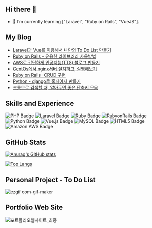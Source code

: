 ## Hi there 👋

- 🌱 I’m currently learning ["Laravel", "Ruby on Rails", "VueJS"].


## My Blog

- <a href="https://bill1224.tistory.com/312">Laravel과 Vue를 이용해서 나만의 To Do List 만들기</a>
- <a href="https://bill1224.tistory.com/328">Ruby on Rails - 유용한 라이브러리 사용방법</a>
- <a href="https://bill1224.tistory.com/296">AWS로 간단하게 인공지능(TTS) 블로그 만들기</a>
- <a href="https://bill1224.tistory.com/340">CentOs에서 nginx서버 설치하고, 실행해보기</a>
- <a href="https://bill1224.tistory.com/323">Ruby on Rails -CRUD 구현</a>
- <a href="https://bill1224.tistory.com/259">Python - django로 홈페이지 만들기</a>
- <a href="https://bill1224.tistory.com/267">크롬으로 검색할 때, 알아두면 좋은 단축키 모음</a>
  

## Skills and Experience

![PHP Badge](http://img.shields.io/badge/PHP-777BB4.svg?&style=for-the-badge&logo=PHP&logoColor=white)
![Laravel Badge](http://img.shields.io/badge/Laravel-FF2D20.svg?&style=for-the-badge&logo=Laravel&logoColor=white)
![Ruby Badge](http://img.shields.io/badge/Ruby-777BB4.svg?&style=for-the-badge&logo=Ruby&logoColor=white)
![RubyonRails Badge](http://img.shields.io/badge/RubyonRails-FF2D20.svg?&style=for-the-badge&logo=RubyonRails&logoColor=white)
![Python Badge](http://img.shields.io/badge/Python-3776AB.svg?&style=for-the-badge&logo=Python&logoColor=white)
![Vue.js Badge](http://img.shields.io/badge/Vue.js-4FC08D.svg?&style=for-the-badge&logo=Vue.js&logoColor=white)
![MySQL Badge](http://img.shields.io/badge/MySQL-4479A1.svg?&style=for-the-badge&logo=MySQL&logoColor=white)
![HTML5 Badge](http://img.shields.io/badge/HTML5-E34F26.svg?&style=for-the-badge&logo=HTML5&logoColor=white)
<span style="text-align: center">![Amazon AWS Badge](http://img.shields.io/badge/Amazon-AWS-232F3E.svg?&style=for-the-badge&logo=Amazon-AWS&logoColor=white)</span>


## GitHub Stats

[![Anurag's GitHub stats](https://github-readme-stats.vercel.app/api?username=jongin1004&show_icons=true&theme=tokyonight&include_all_commits=true&count_private=true)](https://github.com/anuraghazra/github-readme-stats)

[![Top Langs](https://github-readme-stats.vercel.app/api/top-langs/?username=jongin1004&layout=compact&theme=tokyonight)](https://github.com/anuraghazra/github-readme-stats)



## Personal Project - To Do List 

![ezgif com-gif-maker](https://user-images.githubusercontent.com/65009016/131626790-f08ab2c7-1124-471e-8f73-555417896646.gif)

## Portfolio Web Site
![포트폴리오웹사이트_최종](https://user-images.githubusercontent.com/65009016/136656991-f64a6c72-40be-4fd3-8775-887fb55d14b9.gif)

